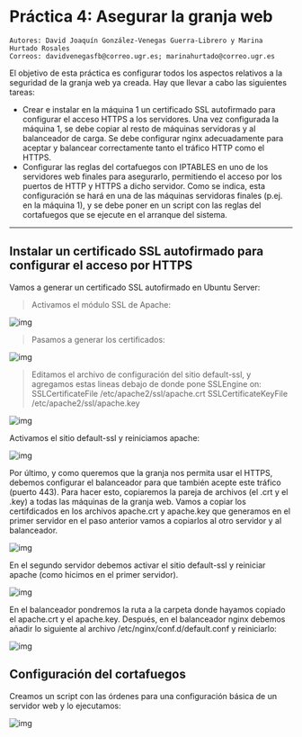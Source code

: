 # Práctica 4: Asegurar la granja web
    Autores: David Joaquín González-Venegas Guerra-Librero y Marina Hurtado Rosales
    Correos: davidvenegasfb@correo.ugr.es; marinahurtado@correo.ugr.es
El objetivo de esta práctica es configurar todos los aspectos relativos a la seguridad de
la granja web ya creada.
Hay que llevar a cabo las siguientes tareas:
- Crear e instalar en la máquina 1 un certificado SSL autofirmado para configurar
el acceso HTTPS a los servidores. Una vez configurada la máquina 1, se debe
copiar al resto de máquinas servidoras y al balanceador de carga. Se debe
configurar nginx adecuadamente para aceptar y balancear correctamente tanto
el tráfico HTTP como el HTTPS.
- Configurar las reglas del cortafuegos con IPTABLES en uno de los servidores
web finales para asegurarlo, permitiendo el acceso por los puertos de HTTP y
HTTPS a dicho servidor. Como se indica, esta configuración se hará en una de
las máquinas servidoras finales (p.ej. en la máquina 1), y se debe poner en un
script con las reglas del cortafuegos que se ejecute en el arranque del sistema.

-------------------------------------------------------------------------------------

## Instalar un certificado SSL autofirmado para configurar el acceso por HTTPS

Vamos a generar un certificado SSL autofirmado en Ubuntu Server:

> Activamos el módulo SSL de Apache:

![img](https://github.com/davidvenegasfb/SWAP/blob/master/practica4/imagenes/1.png)

> Pasamos a generar los certificados:

![img](https://github.com/davidvenegasfb/SWAP/blob/master/practica4/imagenes/2.png)

> Editamos el archivo de configuración del sitio default-ssl, y agregamos estas lineas debajo de donde pone SSLEngine on:
SSLCertificateFile /etc/apache2/ssl/apache.crt
SSLCertificateKeyFile /etc/apache2/ssl/apache.key

![img](https://github.com/davidvenegasfb/SWAP/blob/master/practica4/imagenes/3.png)

Activamos el sitio default-ssl y reiniciamos apache:

![img](https://github.com/davidvenegasfb/SWAP/blob/master/practica4/imagenes/4.png)

Por último, y como queremos que la granja nos permita usar el HTTPS, debemos
configurar el balanceador para que también acepte este tráfico (puerto 443). Para
hacer esto, copiaremos la pareja de archivos (el .crt y el .key) a todas las máquinas de la granja web. Vamos a copiar los certifdicados en los archivos apache.crt y apache.key que generamos en el primer servidor en el paso anterior vamos a
copiarlos al otro servidor y al balanceador.

![img](https://github.com/davidvenegasfb/SWAP/blob/master/practica4/imagenes/5.png)

En el segundo servidor debemos activar el sitio default-ssl y reiniciar apache (como
hicimos en el primer servidor). 

![img](https://github.com/davidvenegasfb/SWAP/blob/master/practica4/imagenes/6.png)

En el balanceador pondremos la ruta a la carpeta donde hayamos copiado el apache.crt y el apache.key. Después, en el balanceador nginx debemos añadir lo siguiente al archivo /etc/nginx/conf.d/default.conf y reiniciarlo:

![img](https://github.com/davidvenegasfb/SWAP/blob/master/practica4/imagenes/7.png)

## Configuración del cortafuegos

Creamos un script con las órdenes para una configuración básica de un servidor web y lo ejecutamos:

![img](https://github.com/davidvenegasfb/SWAP/blob/master/practica4/imagenes/8.png)

